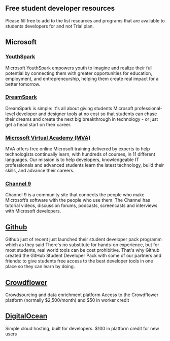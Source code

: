 ## Free student developer resources
Please fill free to add to the list resources and programs that are available to
students developers for and not Trial plan.

## Microsoft

### [YouthSpark](http://youthspark.com)
Microsoft YouthSpark empowers youth to imagine and realize their full potential
by connecting them with greater opportunities for education, employment, and
entrepreneurship, helping them create real impact for a better tomorrow.

### [DreamSpark](http://dreamspark.com)
DreamSpark is simple: it's all about giving students Microsoft
professional-level developer and designer tools at no cost so that students can
chase their dreams and create the next big breakthrough in technology - or just
get a head start on their career.

### [Microsoft Virtual Academy (MVA)](http://microsoftvirtualacademy.com)
MVA offers free online Microsoft training delivered by experts to help
technologists continually learn, with hundreds of courses, in 11 different
languages. Our mission is to help developers, knowledgeable IT professionals and
advanced students learn the latest technology, build their skills, and advance
their careers.

### [Channel 9](http://channel9.msdn.com)
Channel 9 is a community site that connects the people who make Microsoft’s
software with the people who use them.  The Channel has tutorial videos,
discussion forums, podcasts, screencasts and interviews with Microsoft
developers.


## [Github](https://education.github.com/pack)
Github just of recent just launched their student developer pack programm which
as they said There's no substitute for hands-on experience, but for most
students, real world tools can be cost prohibitive. That's why Github created
the GitHub Student Developer Pack with some of our partners and friends: to give
students free access to the best developer tools in one place so they can learn
by doing.


## [Crowdflower](http://crowdflower.com)
Crowdsourcing and data enrichment platform Access to the Crowdflower platform
(normally $2,500/month) and $50 in worker credit


## [DigitalOcean](digitalocean.com)
Simple cloud hosting, built for developers. $100 in platform credit for new
users
